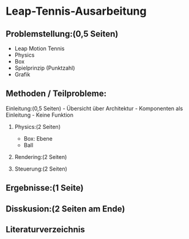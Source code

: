 # Leap-Tennis-Ausarbeitung

## Problemstellung:(0,5 Seiten)
  - Leap Motion Tennis
  - Physics 
  - Box
  - Spielprinzip (Punktzahl)
  - Grafik

## Methoden / Teilprobleme: 
  Einleitung:(0,5 Seiten)
      - Übersicht über Architektur
      - Komponenten als Einleitung
      - Keine Funktion
  1. Physics:(2 Seiten)
      - Box: Ebene
      - Ball
    
  2. Rendering:(2 Seiten)
    
  3. Steuerung:(2 Seiten)
  
## Ergebnisse:(1 Seite)

## Disskusion:(2 Seiten am Ende)

## Literaturverzeichnis
